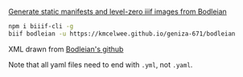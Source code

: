 [Generate static manifests and level-zero iiif images from Bodleian](https://github.com/Princeton-CDH/geniza/issues/671)

```sh
npm i biiif-cli -g
biif bodleian -u https://kmcelwee.github.io/geniza-671/bodleian
```

XML drawn from [Bodleian's github](https://github.com/bodleian/genizah-mss/blob/f1190e06a074e8f3e6095b40cebed092afefe128/collections/MS_Heb_a_3.xml)

Note that all yaml files need to end with `.yml`, not `.yaml`.